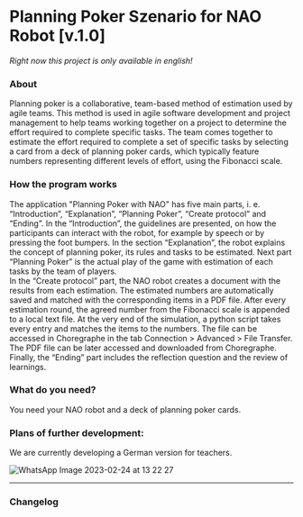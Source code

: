 # Planning Poker Szenario for NAO Robot [v.1.0]
*Right now this project is only available in english!*<br>

### About

Planning poker is a collaborative, team-based method of estimation used by agile teams. This method is used in agile software development 
and project management to help teams working together on a project to determine the effort required to complete specific tasks. The team 
comes together to estimate the effort required to complete a set of specific tasks by selecting a card from a deck of planning poker 
cards, which typically feature numbers representing different levels of effort, using the Fibonacci scale. 

### How the program works

The application "Planning Poker with NAO" has five main parts, i. e. “Introduction”, “Explanation”, “Planning Poker”, “Create protocol” 
and “Ending”. In the “Introduction”, the guidelines are presented, on how the participants can interact with the robot, for example by
speech or by pressing the foot bumpers. In the section “Explanation”, the robot explains the concept of planning poker, its rules and
tasks to be estimated. Next part “Planning Poker” is the actual play of the game with estimation of each tasks by the team of players. 
<br>
In the “Create protocol” part, the NAO robot creates a document with the results from each estimation. The estimated numbers are automatically 
saved and matched with the corresponding items in a PDF file. After every estimation round, the agreed number from the Fibonacci scale is 
appended to a local text file. At the very end of the simulation, a python script takes every entry and matches the items to the numbers.
The file can be accessed in Choregraphe in the tab Connection > Advanced > File Transfer. The PDF file can be later accessed and downloaded 
from Choregraphe. Finally, the “Ending” part includes the reflection question and the review of learnings.

### What do you need?

You  need your NAO robot and a deck of planning poker cards.

### Plans of further development:

We are currently developing a German version for teachers.


![WhatsApp Image 2023-02-24 at 13 22 27](https://user-images.githubusercontent.com/68842909/221185247-b4dcadd9-987c-4841-a40f-12494261698a.jpeg)


---

### Changelog
